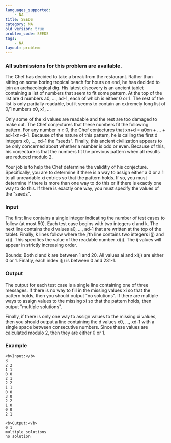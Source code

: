 ```yaml
---
languages_supported:
    - NA
title: SEEDS
category: NA
old_version: true
problem_code: SEEDS
tags:
    - NA
layout: problem
---
```

###  All submissions for this problem are available. 

The Chef has decided to take a break from the restaurant. Rather than sitting on some boring tropical beach for hours on end, he has decided to join an archaeological dig. His latest discovery is an ancient tablet containing a list of numbers that seem to fit some pattern. At the top of the list are d numbers a0, ..., ad-1, each of which is either 0 or 1. The rest of the list is only partially readable, but it seems to contain an extremely long list of 0/1 numbers x0, x1, ...

Only some of the xi values are readable and the rest are too damaged to make out. The Chef conjectures that these numbers fit the following pattern. For any number n ≥ 0, the Chef conjectures that xn+d = a0xn + ... + ad-1xn+d-1. Because of the nature of this pattern, he is calling the first d integers x0, ..., xd-1 the "seeds". Finally, this ancient civilization appears to be only concerned about whether a number is odd or even. Because of this, his conjecture is that the numbers fit the previous pattern when all results are reduced modulo 2.

Your job is to help the Chef determine the validitiy of his conjecture. Specifically, you are to determine if there is a way to assign either a 0 or a 1 to all unreadable xi entries so that the pattern holds. If so, you must determine if there is more than one way to do this or if there is exactly one way to do this. If there is exactly one way, you must specify the values of the "seeds".

### Input

The first line contains a single integer indicating the number of test cases to follow (at most 50). Each test case begins with two integers d and k. The next line contains the d values a0, ..., ad-1 that are written at the top of the tablet. Finally, k lines follow where the j'th line contains two integers i(j) and x(j). This specifies the value of the readable number xi(j). The ij values will appear in strictly increasing order.

Bounds: Both d and k are between 1 and 20. All values ai and xi(j) are either 0 or 1. Finally, each index i(j) is between 0 and 231-1.

### Output

The output for each test case is a single line containing one of three messages. If there is no way to fill in the missing values xi so that the pattern holds, then you should output "no solutions". If there are multiple ways to assign values to the missing xi so that the pattern holds, then output "multiple solutions".

Finally, if there is only one way to assign values to the missing xi values, then you should output a line containing the d values x0, ..., xd-1 with a single space between consecutive numbers. Since these values are calculated modulo 2, then they are either 0 or 1.

### Example

```
<b>Input:</b>
3
2 2
1 1
0 0
2 1
2 2
1 1
0 0
3 0
2 2
1 0
0 0
2 1

<b>Output:</b>
0 1
multiple solutions
no solution


```